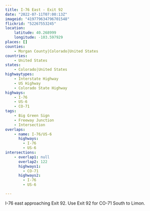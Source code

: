 ```yaml
---
title: I-76 East - Exit 92
date: "2022-07-11T07:00:13Z"
imageid: "419779634796701548"
flickrid: "52267553245"
location:
    latitude: 40.268999
    longitude: -103.597929
places: []
counties:
    - Morgan County|Colorado|United States
countries:
    - United States
states:
    - Colorado|United States
highwaytypes:
    - Interstate Highway
    - US Highway
    - Colorado State Highway
highways:
    - I-76
    - US-6
    - CO-71
tags:
    - Big Green Sign
    - Freeway Junction
    - Intersection
overlaps:
    - name: I-76/US-6
      highways:
        - I-76
        - US-6
intersections:
    - overlap1: null
      overlap2: 122
      highways1:
        - CO-71
      highways2:
        - I-76
        - US-6

---
```

I-76 east approaching Exit 92.  Use Exit 92 for CO-71 South to Limon.